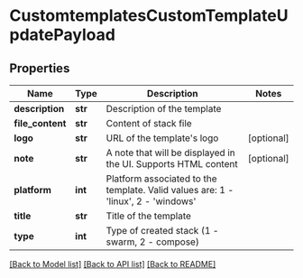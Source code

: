 # CustomtemplatesCustomTemplateUpdatePayload

## Properties
Name | Type | Description | Notes
------------ | ------------- | ------------- | -------------
**description** | **str** | Description of the template | 
**file_content** | **str** | Content of stack file | 
**logo** | **str** | URL of the template&#39;s logo | [optional] 
**note** | **str** | A note that will be displayed in the UI. Supports HTML content | [optional] 
**platform** | **int** | Platform associated to the template. Valid values are: 1 - &#39;linux&#39;, 2 - &#39;windows&#39; | 
**title** | **str** | Title of the template | 
**type** | **int** | Type of created stack (1 - swarm, 2 - compose) | 

[[Back to Model list]](../README.md#documentation-for-models) [[Back to API list]](../README.md#documentation-for-api-endpoints) [[Back to README]](../README.md)


